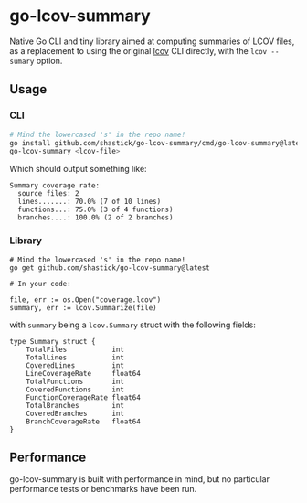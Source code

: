 # go-lcov-summary

Native Go CLI and tiny library aimed at computing summaries of LCOV files, as a replacement to using the original [lcov](https://github.com/linux-test-project/lcov) CLI directly, with the `lcov --sumary` option.

## Usage

### CLI

```bash
# Mind the lowercased 's' in the repo name!
go install github.com/shastick/go-lcov-summary/cmd/go-lcov-summary@latest
go-lcov-summary <lcov-file>
```

Which should output something like:
```
Summary coverage rate:
  source files: 2
  lines.......: 70.0% (7 of 10 lines)
  functions...: 75.0% (3 of 4 functions)
  branches....: 100.0% (2 of 2 branches)
```

### Library

```
# Mind the lowercased 's' in the repo name!
go get github.com/shastick/go-lcov-summary@latest

# In your code:

file, err := os.Open("coverage.lcov")
summary, err := lcov.Summarize(file)
```

with `summary` being a `lcov.Summary` struct with the following fields:

```
type Summary struct {
	TotalFiles           int
	TotalLines           int
	CoveredLines         int
	LineCoverageRate     float64
	TotalFunctions       int
	CoveredFunctions     int
	FunctionCoverageRate float64
	TotalBranches        int
	CoveredBranches      int
	BranchCoverageRate   float64
}
```

## Performance

go-lcov-summary is built with performance in mind, but no particular performance tests or benchmarks have been run.